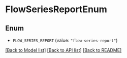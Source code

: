 # FlowSeriesReportEnum

## Enum


* `FLOW_SERIES_REPORT` (value: `"flow-series-report"`)


[[Back to Model list]](../README.md#documentation-for-models) [[Back to API list]](../README.md#documentation-for-api-endpoints) [[Back to README]](../README.md)


